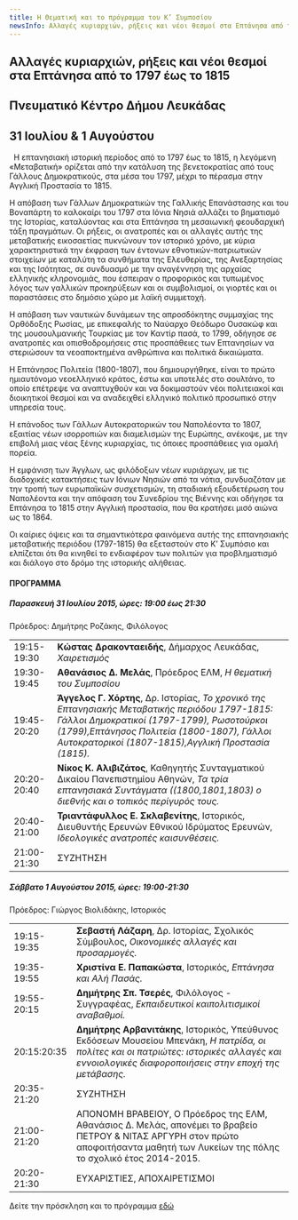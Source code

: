 ```yaml
---
title: H Θεματική και το πρόγραμμα του Κ’ Συμποσίου
newsInfo: Αλλαγές κυριαρχιών, ρήξεις και νέοι θεσμοί στα Επτάνησα από το 1797 έως το 1815. Πνευματικό Κέντρο Δήμου Λευκάδας, 31 Ιουλίου & 1 Αυγούστου.
---
```


## Αλλαγές κυριαρχιών, ρήξεις και νέοι θεσμοί στα Επτάνησα από το 1797 έως το 1815
## Πνευματικό Κέντρο Δήμου Λευκάδας
## 31 Ιουλίου & 1 Αυγούστου

 
Η επτανησιακή ιστορική περίοδος από το 1797 έως το 1815, η λεγόμενη «Μεταβατική» ορίζεται από την κατάλυση της βενετοκρατίας από τους Γάλλους Δημοκρατικούς, στα μέσα του 1797, μέχρι το πέρασμα στην Αγγλική Προστασία το 1815.

Η απόβαση των Γάλλων Δημοκρατικών της Γαλλικής Επανάστασης και του Βοναπάρτη το καλοκαίρι του 1797 στα Ιόνια Νησιά αλλάζει το βηματισμό της Ιστορίας, καταλύοντας και στα Επτάνησα τη μεσαιωνική φεουδαρχική τάξη πραγμάτων. Οι ρήξεις, οι ανατροπές και οι αλλαγές αυτής της μεταβατικής εικοσαετίας πυκνώνουν τον ιστορικό χρόνο, με κύρια χαρακτηριστικά την έκφραση των έντονων εθνοτικών-πατριωτικών στοιχείων με καταλύτη τα συνθήματα της Ελευθερίας, της Ανεξαρτησίας και της Ισότητας, σε συνδυασμό με την αναγέννηση της αρχαίας ελληνικής κληρονομιάς, που έσπειραν ο προφορικός και τυπωμένος λόγος των γαλλικών προκηρύξεων και οι συμβολισμοί, οι γιορτές και οι παραστάσεις στο δημόσιο χώρο με λαϊκή συμμετοχή.

Η απόβαση των ναυτικών δυνάμεων της απροσδόκητης συμμαχίας της Ορθόδοξης Ρωσίας, με επικεφαλής το Ναύαρχο Θεόδωρο Ουσακώφ και της μουσουλμανικής Τουρκίας με τον Καντίρ πασά, το 1799, οδήγησε σε ανατροπές και οπισθοδρομήσεις στις προσπάθειες των Επτανησίων να στεριώσουν τα νεοαποκτημένα ανθρώπινα και πολιτικά δικαιώματα.

Η Επτάνησος Πολιτεία \(1800-1807\), που δημιουργήθηκε, είναι το πρώτο ημιαυτόνομο νεοελληνικό κράτος, έστω και υποτελές στο σουλτάνο, το οποίο επέτρεψε να αναπτυχθούν και να δοκιμαστούν νέοι πολιτειακοί και διοικητικοί θεσμοί και να  αναδειχθεί ελληνικό πολιτικό προσωπικό στην υπηρεσία τους.

Η επάνοδος των Γάλλων Αυτοκρατορικών του Ναπολέοντα το 1807, εξαιτίας νέων ισορροπιών και διαμελισμών της Ευρώπης, ανέκοψε, με την επιβολή μιας νέας ξένης κυριαρχίας, τις όποιες προσπάθειες για ομαλή πορεία.

Η εμφάνιση των Άγγλων, ως φιλόδοξων νέων κυριάρχων, με τις διαδοχικές κατακτήσεις των Ιόνιων Νησιών από τα νότια, συνδυαζόταν με την τροπή των ευρωπαϊκών συσχετισμών, τη σταδιακή εξουδετέρωση του Ναπολέοντα και την απόφαση του Συνεδρίου της Βιέννης και οδήγησε τα Επτάνησα το 1815 στην Αγγλική προστασία, που θα κρατήσει μισό αιώνα ως το 1864.

Οι καίριες όψεις και τα σημαντικότερα φαινόμενα αυτής της επτανησιακής μεταβατικής περιόδου \(1797-1815\) θα εξεταστούν στο Κ’ Συμπόσιο και ελπίζεται ότι θα κινηθεί το ενδιαφέρον των πολιτών για προβληματισμό και διάλογο στο δρόμο της ιστορικής αλήθειας.


#### ΠΡΟΓΡΑΜΜΑ 

##### Παρασκευή 31 Ιουλίου 2015, ώρες: 19:00 έως 21:30

Πρόεδρος: Δημήτρης Ροζάκης, Φιλόλογος

|                              |                        |
| :--------------------------- | :----------------------|
|19:15-19:30 |**Κώστας Δρακονταειδής**, Δήμαρχος Λευκάδας, *Χαιρετισμός*
|19:30-19:45 |**Αθανάσιος Δ. Μελάς**, Πρόεδρος ΕΛΜ, *Η θεματική του Συμποσίου*
|19:45-20:20 |**Άγγελος Γ. Χόρτης**, Δρ. Ιστορίας, *Το χρονικό της Επτανησιακής Μεταβατικής περιόδου 1797-1815: Γάλλοι Δημοκρατικοί \(1797-1799\), Ρωσοτούρκοι \(1799\),Επτάνησος Πολιτεία \(1800-1807\), Γάλλοι Αυτοκρατορικοί \(1807-1815\),Αγγλική Προστασία \(1815\).*
|20:20-20:40 |**Νίκος Κ. Αλιβιζάτος**, Καθηγητής Συνταγματικού Δικαίου Πανεπιστημίου Αθηνών, *Τα τρία επτανησιακά Συντάγματα \(\(1800,1801,1803\) ο διεθνής και ο τοπικός περίγυρός τους.*
|20:40-21:00 |**Τριαντάφυλλος Ε. Σκλαβενίτης**, Ιστορικός, Διευθυντής Ερευνών Εθνικού Ιδρύματος Ερευνών, *Ιδεολογικές ανατροπές καισυνθέσεις.*
|21:00-21:30 |ΣΥΖΗΤΗΣΗ

##### Σάββατο 1 Αυγούστου 2015, ώρες: 19:00-21:30

Πρόεδρος: Γιώργος Βιολιδάκης, Ιστορικός

|                              |                        |
| :--------------------------- | :----------------------|
|19:15-19:35 |**Σεβαστή Λάζαρη**, Δρ. Ιστορίας, Σχολικός Σύμβουλος, *Οικονομικές αλλαγές και  προσαρμογές.*
|19:35-19:55 |**Χριστίνα Ε. Παπακώστα**, Ιστορικός, *Επτάνησα και Αλή Πασάς.*
|19:55-20:15 |**Δημήτρης Σπ. Τσερές**, Φιλόλογος - Συγγραφέας, *Εκπαιδευτικοί καιπολιτισμικοί αναβαθμοί.*
|20:15:20:35 |**Δημήτρης Αρβανιτάκης**, Ιστορικός, Υπεύθυνος Εκδόσεων Μουσείου Μπενάκη, *Η πατρίδα, οι πολίτες και οι πατριώτες: ιστορικές αλλαγές και εννοιολογικές διαφοροποιήσεις στην εποχή της μετάβασης.*
|20:35-21:20 |ΣΥΖΗΤΗΣΗ
|21:00-21:20 |ΑΠΟΝΟΜΗ ΒΡΑΒΕΙΟΥ, Ο Πρόεδρος της ΕΛΜ, Αθανάσιος Δ. Μελάς, απονέμει το βραβείο ΠΕΤΡΟΥ & ΝΙΤΑΣ ΑΡΓΥΡΗ στον πρώτο αποφοιτήσαντα μαθητή των Λυκείων της πόλης το σχολικό έτος 2014-2015.
|20:20-21:30 |ΕΥΧΑΡΙΣΤΙΕΣ, ΑΠΟΧΑΙΡΕΤΙΣΜΟΙ


Δείτε την πρόσκληση και το πρόγραμμα [εδώ](/documents/prosklhsh_symposio_20.pdf)